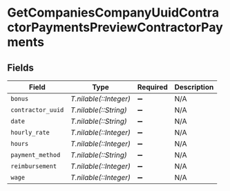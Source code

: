 # GetCompaniesCompanyUuidContractorPaymentsPreviewContractorPayments


## Fields

| Field                  | Type                   | Required               | Description            |
| ---------------------- | ---------------------- | ---------------------- | ---------------------- |
| `bonus`                | *T.nilable(::Integer)* | :heavy_minus_sign:     | N/A                    |
| `contractor_uuid`      | *T.nilable(::String)*  | :heavy_minus_sign:     | N/A                    |
| `date`                 | *T.nilable(::String)*  | :heavy_minus_sign:     | N/A                    |
| `hourly_rate`          | *T.nilable(::Integer)* | :heavy_minus_sign:     | N/A                    |
| `hours`                | *T.nilable(::Integer)* | :heavy_minus_sign:     | N/A                    |
| `payment_method`       | *T.nilable(::String)*  | :heavy_minus_sign:     | N/A                    |
| `reimbursement`        | *T.nilable(::Integer)* | :heavy_minus_sign:     | N/A                    |
| `wage`                 | *T.nilable(::Integer)* | :heavy_minus_sign:     | N/A                    |